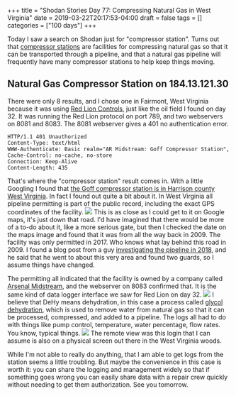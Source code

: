 +++
title = "Shodan Stories Day 77: Compressing Natural Gas in West Virginia"
date = 2019-03-22T20:17:53-04:00
draft = false
tags = []
categories = ["100 days"]
+++

Today I saw a search on Shodan just for "compressor station". Turns out that [compressor stations](https://en.wikipedia.org/wiki/Compressor_station) are facilities for compressing natural gas so that it can be transported through a pipeline, and that a natural gas pipeline will frequently have many compressor stations to help keep things moving.

## Natural Gas Compressor Station on 184.13.121.30
There were only 8 results, and I chose one in Fairmont, West Virginia because it was using [Red Lion Controls](https://www.redlion.net/), just like the oil field I found on day 32. It was running the Red Lion protocol on port 789, and two webservers on 8081 and 8083. The 8081 webserver gives a 401 no authentication error.
```
HTTP/1.1 401 Unauthorized
Content-Type: text/html
WWW-Authenticate: Basic realm="AR Midstream: Goff Compressor Station",
Cache-Control: no-cache, no-store
Connection: Keep-Alive
Content-Length: 435
```
That's where the "compressor station" result comes in. With a little Googling I found that [the Goff compressor station is in Harrison county West Virginia](https://dep.wv.gov/daq/Documents/September%202017%20Applications/033-00187_APPL_G35-D107F.pdf). In fact I found out quite a bit about it. In West Virginia all pipeline permitting is part of the public record, including the exact GPS coordinates of the facility.
![](/images/100Days/Day77/maps.png)
This is as close as I could get to it on Google maps, it's just down that road. I'd have imagined that there would be more of a to-do about it, like a more serious gate, but then I checked the date on the maps image and found that it was from all the way back in 2009. The facility was only permitted in 2017. Who knows what lay behind this road in 2009. I found a blog post from a guy [investigating the pipeline in 2018](http://www.frackcheckwv.net/2018/09/22/fullstream-goff-connector-pipeline-is-a-sneaking-snake-on-the-wv-landscape/), and he said that he went to about this very area and found two guards, so I assume things have changed.

The permitting all indicated that the facility is owned by a company called [Arsenal Midstream](https://www.arsenalresources.com/operations/midstream/), and the webserver on 8083 confirmed that. It is the same kind of data logger interface we saw for Red Lion on day 32.
![](/images/100Days/Day77/firstlook.png)
I believe that DeHy means dehydration, in this case a process called [glycol dehydration](https://en.wikipedia.org/wiki/Glycol_dehydration), which is used to remove water from natural gas so that it can be processed, compressed, and added to a pipeline. The logs all had to do with things like pump control, temperature, water percentage, flow rates. You know, typical things.
![](/images/100Days/Day77/remoteview.png)
The remote view was this login that I can assume is also on a physical screen out there in the West Virginia woods.

While I'm not able to really do anything, that I am able to get logs from the station seems a little troubling. But maybe the convenience in this case is worth it: you can share the logging and management widely so that if something goes wrong you can easily share data with a repair crew quickly without needing to get them authorization. See you tomorrow.
